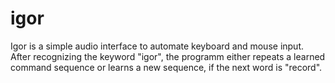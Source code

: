 # igor

Igor is a simple audio interface to automate keyboard and mouse input. After recognizing the keyword "igor", the programm either repeats a learned command sequence or learns a new sequence, if the next word is "record".
